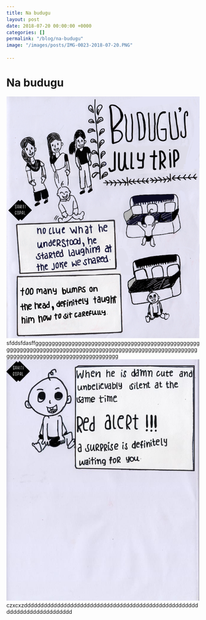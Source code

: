 ```yaml
---
title: Na budugu
layout: post
date: 2018-07-20 00:00:00 +0000
categories: []
permalink: "/blog/na-budugu"
image: "/images/posts/IMG-0023-2018-07-20.PNG"

---
```

# **Na budugu**

![](/images/posts/IMG-0023-2018-07-20.PNG)  
sfddsfdasffgggggggggggggggggggggggggggggggggggggggggggggggggggggggggggggggggggggggggggggggggggggggggggggggggggggggggggggggggggggggggggggggggggggggggggggg![](/images/posts/IMG-0028-2018-07-20.jpg)czxcxzddddddddddddddddddddddddddddddddddddddddddddddddddddddddddddddddddddddddd